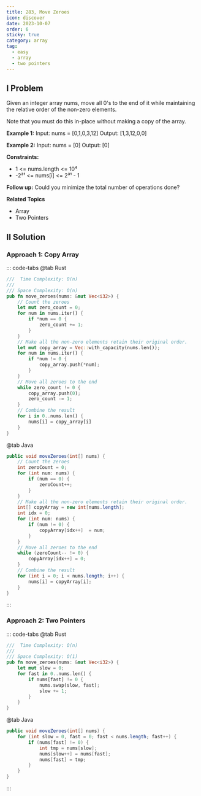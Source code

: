 ```yaml
---
title: 283, Move Zeroes
icon: discover
date: 2023-10-07
order: 6
sticky: true
category: array
tag: 
  - easy
  - array
  - two pointers
---
```


## I Problem
Given an integer array nums, move all 0's to the end of it while maintaining the relative order of the non-zero elements.

Note that you must do this in-place without making a copy of the array.

**Example 1:**
Input: nums = [0,1,0,3,12]
Output: [1,3,12,0,0]

**Example 2:**
Input: nums = [0]
Output: [0]

**Constraints:**

- 1 <= nums.length <= 10⁴
- -2³¹ <= nums[i] <= 2³¹ - 1

**Follow up:**
Could you minimize the total number of operations done?

**Related Topics**

- Array
- Two Pointers

## II Solution
### Approach 1: Copy Array
::: code-tabs
@tab Rust
```rust
///  Time Complexity: O(n)
///
/// Space Complexity: O(n)
pub fn move_zeroes(nums: &mut Vec<i32>) {
    // Count the zeroes
    let mut zero_count = 0;
    for num in nums.iter() {
        if *num == 0 {
            zero_count += 1;
        }
    }
    // Make all the non-zero elements retain their original order.
    let mut copy_array = Vec::with_capacity(nums.len());
    for num in nums.iter() {
        if *num != 0 {
            copy_array.push(*num);
        }
    }
    // Move all zeroes to the end
    while zero_count != 0 {
        copy_array.push(0);
        zero_count -= 1;
    }
    // Combine the result
    for i in 0..nums.len() {
        nums[i] = copy_array[i]
    }
}
```

@tab Java
```java
public void moveZeroes(int[] nums) {
    // Count the zeroes
    int zeroCount = 0;
    for (int num: nums) {
        if (num == 0) {
            zeroCount++;
        }
    }
    // Make all the non-zero elements retain their original order.
    int[] copyArray = new int[nums.length];
    int idx = 0;
    for (int num: nums) {
        if (num != 0) {
            copyArray[idx++]  = num;
        }
    }
    // Move all zeroes to the end
    while (zeroCount-- != 0) {
        copyArray[idx++] = 0;
    }
    // Combine the result
    for (int i = 0; i < nums.length; i++) {
        nums[i] = copyArray[i];
    }
}
```
:::

### Approach 2: Two Pointers
::: code-tabs
@tab Rust
```rust
///  Time Complexity: O(n)
///
/// Space Complexity: O(1)
pub fn move_zeroes(nums: &mut Vec<i32>) {
    let mut slow = 0;
    for fast in 0..nums.len() {
        if nums[fast] != 0 {
            nums.swap(slow, fast);
            slow += 1;
        }
    }
}
```

@tab Java
```java
public void moveZeroes(int[] nums) {
    for (int slow = 0, fast = 0; fast < nums.length; fast++) {
        if (nums[fast] != 0) {
            int tmp = nums[slow];
            nums[slow++] = nums[fast];
            nums[fast] = tmp;
        }
    }
}
```
:::